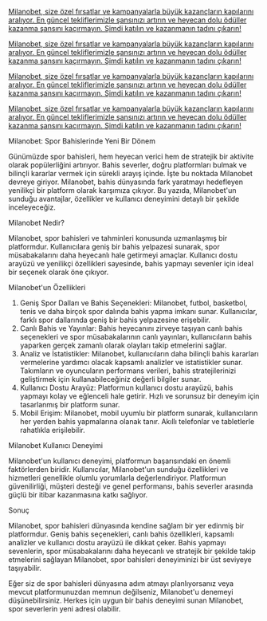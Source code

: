 <a href="https://tinyurl.com/5dw6sh6d" title="Milanobet ile Yeni Teklifler ve Kampanyalar" target="_blank">Milanobet, size özel fırsatlar ve kampanyalarla büyük kazançların kapılarını aralıyor. En güncel tekliflerimizle şansınızı artırın ve heyecan dolu ödüller kazanma şansını kaçırmayın. Şimdi katılın ve kazanmanın tadını çıkarın!</a>




<a href="https://tinyurl.com/5dw6sh6d" title="Milanobet ile Yeni Teklifler ve Kampanyalar" target="_blank">Milanobet, size özel fırsatlar ve kampanyalarla büyük kazançların kapılarını aralıyor. En güncel tekliflerimizle şansınızı artırın ve heyecan dolu ödüller kazanma şansını kaçırmayın. Şimdi katılın ve kazanmanın tadını çıkarın!</a>




<a href="https://tinyurl.com/5dw6sh6d" title="Milanobet ile Yeni Teklifler ve Kampanyalar" target="_blank">Milanobet, size özel fırsatlar ve kampanyalarla büyük kazançların kapılarını aralıyor. En güncel tekliflerimizle şansınızı artırın ve heyecan dolu ödüller kazanma şansını kaçırmayın. Şimdi katılın ve kazanmanın tadını çıkarın!</a>





<a href="https://tinyurl.com/5dw6sh6d" title="Milanobet ile Yeni Teklifler ve Kampanyalar" target="_blank">Milanobet, size özel fırsatlar ve kampanyalarla büyük kazançların kapılarını aralıyor. En güncel tekliflerimizle şansınızı artırın ve heyecan dolu ödüller kazanma şansını kaçırmayın. Şimdi katılın ve kazanmanın tadını çıkarın!</a>





Milanobet: Spor Bahislerinde Yeni Bir Dönem

Günümüzde spor bahisleri, hem heyecan verici hem de stratejik bir aktivite olarak popülerliğini artırıyor. Bahis severler, doğru platformları bulmak ve bilinçli kararlar vermek için sürekli arayış içinde. İşte bu noktada Milanobet devreye giriyor. Milanobet, bahis dünyasında fark yaratmayı hedefleyen yenilikçi bir platform olarak karşımıza çıkıyor. Bu yazıda, Milanobet'un sunduğu avantajlar, özellikler ve kullanıcı deneyimini detaylı bir şekilde inceleyeceğiz.

Milanobet Nedir?

Milanobet, spor bahisleri ve tahminleri konusunda uzmanlaşmış bir platformdur. Kullanıcılara geniş bir bahis yelpazesi sunarak, spor müsabakalarını daha heyecanlı hale getirmeyi amaçlar. Kullanıcı dostu arayüzü ve yenilikçi özellikleri sayesinde, bahis yapmayı sevenler için ideal bir seçenek olarak öne çıkıyor.

Milanobet'un Özellikleri

1. Geniş Spor Dalları ve Bahis Seçenekleri: Milanobet, futbol, basketbol, tenis ve daha birçok spor dalında bahis yapma imkanı sunar. Kullanıcılar, farklı spor dallarında geniş bir bahis yelpazesine erişebilir.
2. Canlı Bahis ve Yayınlar: Bahis heyecanını zirveye taşıyan canlı bahis seçenekleri ve spor müsabakalarının canlı yayınları, kullanıcıların bahis yaparken gerçek zamanlı olarak olayları takip etmelerini sağlar.
3. Analiz ve İstatistikler: Milanobet, kullanıcıların daha bilinçli bahis kararları vermelerine yardımcı olacak kapsamlı analizler ve istatistikler sunar. Takımların ve oyuncuların performans verileri, bahis stratejilerinizi geliştirmek için kullanabileceğiniz değerli bilgiler sunar.
4. Kullanıcı Dostu Arayüz: Platformun kullanıcı dostu arayüzü, bahis yapmayı kolay ve eğlenceli hale getirir. Hızlı ve sorunsuz bir deneyim için tasarlanmış bir platform sunar.
5. Mobil Erişim: Milanobet, mobil uyumlu bir platform sunarak, kullanıcıların her yerden bahis yapmalarına olanak tanır. Akıllı telefonlar ve tabletlerle rahatlıkla erişilebilir.

Milanobet Kullanıcı Deneyimi

Milanobet'un kullanıcı deneyimi, platformun başarısındaki en önemli faktörlerden biridir. Kullanıcılar, Milanobet'un sunduğu özellikleri ve hizmetleri genellikle olumlu yorumlarla değerlendiriyor. Platformun güvenilirliği, müşteri desteği ve genel performansı, bahis severler arasında güçlü bir itibar kazanmasına katkı sağlıyor.

Sonuç

Milanobet, spor bahisleri dünyasında kendine sağlam bir yer edinmiş bir platformdur. Geniş bahis seçenekleri, canlı bahis özellikleri, kapsamlı analizler ve kullanıcı dostu arayüzü ile dikkat çeker. Bahis yapmayı sevenlerin, spor müsabakalarını daha heyecanlı ve stratejik bir şekilde takip etmelerini sağlayan Milanobet, spor bahisleri deneyiminizi bir üst seviyeye taşıyabilir.

Eğer siz de spor bahisleri dünyasına adım atmayı planlıyorsanız veya mevcut platformunuzdan memnun değilseniz, Milanobet'u denemeyi düşünebilirsiniz. Herkes için uygun bir bahis deneyimi sunan Milanobet, spor severlerin yeni adresi olabilir.








